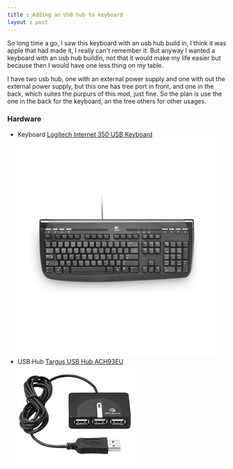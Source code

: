 ```yaml
---
title : Adding an USB hub to keyboard
layout : post
---
```

So long time a go, I saw this keyboard with an usb hub build in, I think it was apple that had made it, I really can't remember it. But anyway I wanted a keyboard with an usb hub buildin, not that it would make my life easier but because then I would have one less thing on my table.

I have two usb hub, one with an external power supply and one with out the external power supply, but this one has tree port in front, and one in the back, which suites the purpurs of this mod, just fine.
So the plan is use the one in the back for the keyboard, an the tree others for other usages.

### Hardware
* Keyboard [Logitech Internet 350 USB Keyboard](http://www.logitech.com/en-roeu/for-business/products/keyboards/devices/585) 
	![Logitech Internet 350 USB Keyboard](/images/2011-11-09-adding-an-usb-hub-to-keyboard/logitech_350_keyboard.png)
* USB Hub [Targus USB Hub ACH93EU](http://www.targus.com/uk/drivers_manuals.asp?SKU=ACH93EU)
	 ![Targus USB Hub ACH93EU](/images/2011-11-09-adding-an-usb-hub-to-keyboard/targus_usb_hub.jpg)
